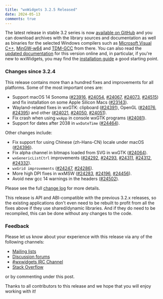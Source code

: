 ```yaml
---
title: "wxWidgets 3.2.5 Released"
date: 2024-05-13
comments: true
---
```


The latest release in stable 3.2 series is now [available on GitHub][1] and you
can download archives with the library sources and documentation as well as
binaries for the selected Windows compilers such as
[Microsoft Visual C++](https://visualstudio.microsoft.com/),
[MinGW-w64](https://mingw-w64.org/) and
[TDM-GCC](https://jmeubank.github.io/tdm-gcc/) from there. You can also read
the [updated documentation][2] for this version online and, in particular, if
you're new to wxWidgets, you may find the [installation guide][3] a good
starting point.

[1]: https://github.com/wxWidgets/wxWidgets/releases/tag/v3.2.5
[2]: https://docs.wxwidgets.org/3.2.5/
[3]: https://docs.wxwidgets.org/3.2.5/overview_install.html

### Changes since 3.2.4

This release contains more than a hundred fixes and improvements for all
platforms. Some of the most important ones are:

- Support macOS 14 Sonoma ([#23916], [#24054], [#24067], [#24073], [#24515]) and
  fix installation on some Apple Silicon Macs ([#23143]).
- Wayland-related fixes in wxGTK: clipboard ([#24391]), OpenGL ([#24076], [#24395])
  and other ([#24021], [#24050], [#24051]).
- Fix crash when using `wxApp` in console wxGTK programs ([#24081]).
- Support for dates after 2038 in `wxDateTime` ([#24464]).

Other changes include:

- Fix support for using Chinese (zh-Hans-CN) locale under macOS ([#24396]).
- Fix alpha channel in bitmaps loaded from SVG in wxGTK ([#24064]).
- `wxGenericListCtrl` improvements ([#24292], [#24293], [#24311], [#24312], [#24332]).
- `wxGrid improvements` ([#24247], [#24286]).
- More high DPI fixes in wxMSW ([#24283], [#24196], [#24456]).
- Avoid new gcc 14 warnings in the headers ([#24502]).

Please see the full [change log] for more details.

[#23916]: https://github.com/wxWidgets/wxWidgets/issues/23916
[#24054]: https://github.com/wxWidgets/wxWidgets/issues/24054
[#24067]: https://github.com/wxWidgets/wxWidgets/issues/24067
[#24073]: https://github.com/wxWidgets/wxWidgets/issues/24073
[#24515]: https://github.com/wxWidgets/wxWidgets/issues/24515
[#23143]: https://github.com/wxWidgets/wxWidgets/issues/23143
[#24391]: https://github.com/wxWidgets/wxWidgets/issues/24391
[#24076]: https://github.com/wxWidgets/wxWidgets/issues/24076
[#24395]: https://github.com/wxWidgets/wxWidgets/issues/24395
[#24021]: https://github.com/wxWidgets/wxWidgets/issues/24021
[#24050]: https://github.com/wxWidgets/wxWidgets/issues/24050
[#24051]: https://github.com/wxWidgets/wxWidgets/issues/24051
[#24081]: https://github.com/wxWidgets/wxWidgets/issues/24081
[#24464]: https://github.com/wxWidgets/wxWidgets/issues/24464
[#24396]: https://github.com/wxWidgets/wxWidgets/issues/24396
[#24064]: https://github.com/wxWidgets/wxWidgets/issues/24064
[#24292]: https://github.com/wxWidgets/wxWidgets/issues/24292
[#24293]: https://github.com/wxWidgets/wxWidgets/issues/24293
[#24311]: https://github.com/wxWidgets/wxWidgets/issues/24311
[#24312]: https://github.com/wxWidgets/wxWidgets/issues/24312
[#24332]: https://github.com/wxWidgets/wxWidgets/issues/24332
[#24247]: https://github.com/wxWidgets/wxWidgets/issues/24247
[#24286]: https://github.com/wxWidgets/wxWidgets/issues/24286
[#24283]: https://github.com/wxWidgets/wxWidgets/issues/24283
[#24196]: https://github.com/wxWidgets/wxWidgets/issues/24196
[#24456]: https://github.com/wxWidgets/wxWidgets/issues/24456
[#24502]: https://github.com/wxWidgets/wxWidgets/issues/24502

[change log]: https://raw.githubusercontent.com/wxWidgets/wxWidgets/v3.2.5/docs/changes.txt

This release is API and ABI-compatible with the previous 3.2.x releases, so
the existing applications don't even need to be rebuilt to profit from all the
fixes above if they use shared/dynamic libraries. And if they do need to be
recompiled, this can be done without any changes to the code.


### Feedback

Please let us know about your experience with this release via any of the
following channels:

* [Mailing lists](https://www.wxwidgets.org/support/mailing-lists/)
* [Discussion forums](https://forums.wxwidgets.org/)
* [#wxwidgets IRC Channel](https://www.wxwidgets.org/support/irc/)
* [Stack Overflow](https://stackoverflow.com/questions/tagged/wxwidgets)

or by commenting under this post.

Thanks to all contributors to this release and we hope that you will enjoy
working with it!

